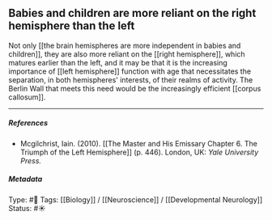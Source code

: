 ## Babies and children are more reliant on the right hemisphere than the left  # 

Not only [[the brain hemispheres are more independent in babies and children]], they are also more reliant on the [[right hemisphere]], which matures earlier than the left, and it may be that it is the increasing importance of [[left hemisphere]] function with age that necessitates the separation, in both hemispheres' interests, of their realms of activity. The Berlin Wall that meets this need would be the increasingly efficient [[corpus callosum]].

___

##### References

- Mcgilchrist, Iain. (2010). [[The Master and His Emissary Chapter 6. The Triumph of the Left Hemisphere]] (p. 446). London, UK: _Yale University Press._

##### Metadata

Type: #🔴 
Tags: [[Biology]] / [[Neuroscience]] / [[Developmental Neurology]]
Status: #☀️ 